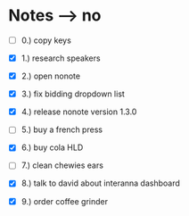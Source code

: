 # Notes --> no
- [ ] 0.) copy keys
- [x] 1.) research speakers
- [x] 2.) open nonote
- [x] 3.) fix bidding dropdown list
- [x] 4.) release nonote version 1.3.0
- [ ] 5.) buy a french press
- [x] 6.) buy cola HLD
- [ ] 7.) clean chewies ears
- [x] 8.) talk to david about interanna dashboard
- [x] 9.) order coffee grinder

